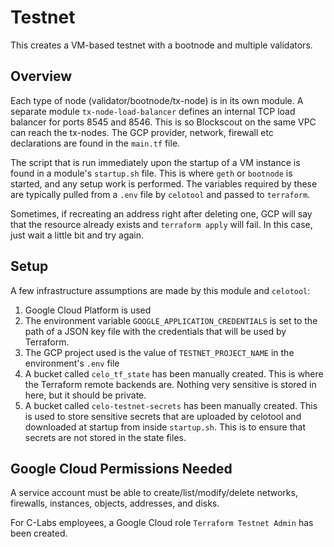 # Testnet

This creates a VM-based testnet with a bootnode and multiple validators.

## Overview

Each type of node (validator/bootnode/tx-node) is in its own module.
A separate module `tx-node-load-balancer` defines an internal TCP load balancer
for ports 8545 and 8546. This is so Blockscout on the same VPC can reach the tx-nodes.
The GCP provider, network, firewall etc declarations are found in the `main.tf` file.

The script that is run immediately upon the startup of a VM instance is found in
a module's `startup.sh` file. This is where `geth` or `bootnode` is started,
and any setup work is performed. The variables required by these are typically
pulled from a `.env` file by `celotool` and passed to `terraform`.

Sometimes, if recreating an address right after deleting one, GCP will say
that the resource already exists and `terraform apply` will fail. In this case,
just wait a little bit and try again.

## Setup

A few infrastructure assumptions are made by this module and `celotool`:

1.  Google Cloud Platform is used
1.  The environment variable `GOOGLE_APPLICATION_CREDENTIALS` is set to the path
    of a JSON key file with the credentials that will be used by Terraform.
1.  The GCP project used is the value of `TESTNET_PROJECT_NAME` in the environment's `.env` file
1.  A bucket called `celo_tf_state` has been manually created. This is where the Terraform
    remote backends are. Nothing very sensitive is stored in here, but it should be private.
1.  A bucket called `celo-testnet-secrets` has been manually created. This is used to store
    sensitive secrets that are uploaded by celotool and downloaded at startup from inside
    `startup.sh`. This is to ensure that secrets are not stored in the state files.

## Google Cloud Permissions Needed

A service account must be able to create/list/modify/delete networks,
firewalls, instances, objects, addresses, and disks.

For C-Labs employees, a Google Cloud role `Terraform Testnet Admin` has been
created.
